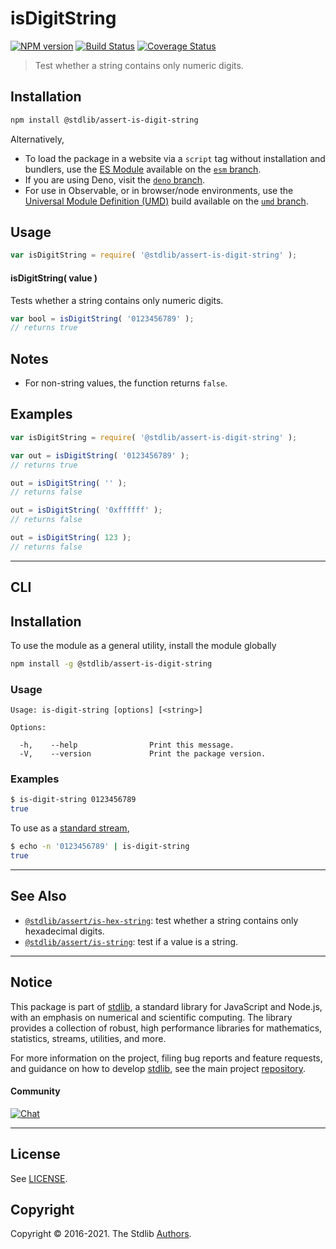 <!--

@license Apache-2.0

Copyright (c) 2018 The Stdlib Authors.

Licensed under the Apache License, Version 2.0 (the "License");
you may not use this file except in compliance with the License.
You may obtain a copy of the License at

   http://www.apache.org/licenses/LICENSE-2.0

Unless required by applicable law or agreed to in writing, software
distributed under the License is distributed on an "AS IS" BASIS,
WITHOUT WARRANTIES OR CONDITIONS OF ANY KIND, either express or implied.
See the License for the specific language governing permissions and
limitations under the License.

-->

# isDigitString

[![NPM version][npm-image]][npm-url] [![Build Status][test-image]][test-url] [![Coverage Status][coverage-image]][coverage-url] <!-- [![dependencies][dependencies-image]][dependencies-url] -->

> Test whether a string contains only numeric digits.

<section class="installation">

## Installation

```bash
npm install @stdlib/assert-is-digit-string
```

Alternatively,

-   To load the package in a website via a `script` tag without installation and bundlers, use the [ES Module][es-module] available on the [`esm` branch][esm-url].
-   If you are using Deno, visit the [`deno` branch][deno-url].
-   For use in Observable, or in browser/node environments, use the [Universal Module Definition (UMD)][umd] build available on the [`umd` branch][umd-url].

</section>

<section class="usage">

## Usage

```javascript
var isDigitString = require( '@stdlib/assert-is-digit-string' );
```

#### isDigitString( value )

Tests whether a string contains only numeric digits.

```javascript
var bool = isDigitString( '0123456789' );
// returns true
```

</section>

<!-- /.usage -->

<section class="notes">

## Notes

-   For non-string values, the function returns `false`.

</section>

<!-- /.notes -->

<section class="examples">

## Examples

<!-- eslint no-undef: "error" -->

```javascript
var isDigitString = require( '@stdlib/assert-is-digit-string' );

var out = isDigitString( '0123456789' );
// returns true

out = isDigitString( '' );
// returns false

out = isDigitString( '0xffffff' );
// returns false

out = isDigitString( 123 );
// returns false
```

</section>

<!-- /.examples -->

* * *

<section class="cli">

## CLI

<section class="installation">

## Installation

To use the module as a general utility, install the module globally

```bash
npm install -g @stdlib/assert-is-digit-string
```

</section>

<section class="usage">

### Usage

```text
Usage: is-digit-string [options] [<string>]

Options:

  -h,    --help                Print this message.
  -V,    --version             Print the package version.
```

</section>

<!-- /.usage -->

<section class="examples">

### Examples

```bash
$ is-digit-string 0123456789
true
```

To use as a [standard stream][standard-streams],

```bash
$ echo -n '0123456789' | is-digit-string
true
```

</section>

<!-- /.examples -->

</section>

<!-- /.cli -->

<!-- Section for related `stdlib` packages. Do not manually edit this section, as it is automatically populated. -->

<section class="related">

* * *

## See Also

-   <span class="package-name">[`@stdlib/assert/is-hex-string`][@stdlib/assert/is-hex-string]</span><span class="delimiter">: </span><span class="description">test whether a string contains only hexadecimal digits.</span>
-   <span class="package-name">[`@stdlib/assert/is-string`][@stdlib/assert/is-string]</span><span class="delimiter">: </span><span class="description">test if a value is a string.</span>

</section>

<!-- /.related -->

<!-- Section for all links. Make sure to keep an empty line after the `section` element and another before the `/section` close. -->


<section class="main-repo" >

* * *

## Notice

This package is part of [stdlib][stdlib], a standard library for JavaScript and Node.js, with an emphasis on numerical and scientific computing. The library provides a collection of robust, high performance libraries for mathematics, statistics, streams, utilities, and more.

For more information on the project, filing bug reports and feature requests, and guidance on how to develop [stdlib][stdlib], see the main project [repository][stdlib].

#### Community

[![Chat][chat-image]][chat-url]

---

## License

See [LICENSE][stdlib-license].


## Copyright

Copyright &copy; 2016-2021. The Stdlib [Authors][stdlib-authors].

</section>

<!-- /.stdlib -->

<!-- Section for all links. Make sure to keep an empty line after the `section` element and another before the `/section` close. -->

<section class="links">

[npm-image]: http://img.shields.io/npm/v/@stdlib/assert-is-digit-string.svg
[npm-url]: https://npmjs.org/package/@stdlib/assert-is-digit-string

[test-image]: https://github.com/stdlib-js/assert-is-digit-string/actions/workflows/test.yml/badge.svg
[test-url]: https://github.com/stdlib-js/assert-is-digit-string/actions/workflows/test.yml

[coverage-image]: https://img.shields.io/codecov/c/github/stdlib-js/assert-is-digit-string/main.svg
[coverage-url]: https://codecov.io/github/stdlib-js/assert-is-digit-string?branch=main

<!--

[dependencies-image]: https://img.shields.io/david/stdlib-js/assert-is-digit-string.svg
[dependencies-url]: https://david-dm.org/stdlib-js/assert-is-digit-string/main

-->

[umd]: https://github.com/umdjs/umd
[es-module]: https://developer.mozilla.org/en-US/docs/Web/JavaScript/Guide/Modules

[deno-url]: https://github.com/stdlib-js/assert-is-digit-string/tree/deno
[umd-url]: https://github.com/stdlib-js/assert-is-digit-string/tree/umd
[esm-url]: https://github.com/stdlib-js/assert-is-digit-string/tree/esm

[chat-image]: https://img.shields.io/gitter/room/stdlib-js/stdlib.svg
[chat-url]: https://gitter.im/stdlib-js/stdlib/

[stdlib]: https://github.com/stdlib-js/stdlib

[stdlib-authors]: https://github.com/stdlib-js/stdlib/graphs/contributors

[stdlib-license]: https://raw.githubusercontent.com/stdlib-js/assert-is-digit-string/main/LICENSE

[standard-streams]: https://en.wikipedia.org/wiki/Standard_streams

<!-- <related-links> -->

[@stdlib/assert/is-hex-string]: https://github.com/stdlib-js/assert-is-hex-string

[@stdlib/assert/is-string]: https://github.com/stdlib-js/assert-is-string

<!-- </related-links> -->

</section>

<!-- /.links -->
